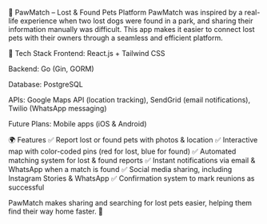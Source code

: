 🐾 PawMatch – Lost & Found Pets Platform
PawMatch was inspired by a real-life experience when two lost dogs were found in a park, and sharing their information manually was difficult. This app makes it easier to connect lost pets with their owners through a seamless and efficient platform.

🔧 Tech Stack
Frontend: React.js + Tailwind CSS

Backend: Go (Gin, GORM)

Database: PostgreSQL

APIs: Google Maps API (location tracking), SendGrid (email notifications), Twilio (WhatsApp messaging)

Future Plans: Mobile apps (iOS & Android)

🌍 Features
✅ Report lost or found pets with photos & location
✅ Interactive map with color-coded pins (red for lost, blue for found)
✅ Automated matching system for lost & found reports
✅ Instant notifications via email & WhatsApp when a match is found
✅ Social media sharing, including Instagram Stories & WhatsApp
✅ Confirmation system to mark reunions as successful

PawMatch makes sharing and searching for lost pets easier, helping them find their way home faster. 🚀
